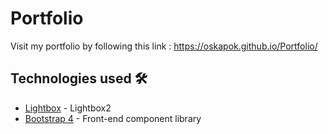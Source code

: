 # Portfolio
Visit my portfolio by following this link : https://oskapok.github.io/Portfolio/



## Technologies used 🛠️
- [Lightbox](https://lokeshdhakar.com/projects/lightbox2/) - Lightbox2
- [Bootstrap 4](https://getbootstrap.com/docs/4.3/getting-started/introduction/) - Front-end component library

 

